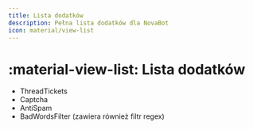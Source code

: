 ```yaml
---
title: Lista dodatków
description: Pełna lista dodatków dla NovaBot
icon: material/view-list
---
```


# :material-view-list: **Lista dodatków**
* ThreadTickets
* Captcha
* AntiSpam
* BadWordsFilter (zawiera również filtr regex)